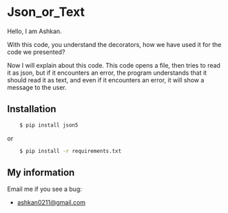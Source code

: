 # Json_or_Text
Hello, I am Ashkan.

With this code, you understand the decorators, how we have used it for the code we presented?

Now I will explain about this code.
This code opens a file, then tries to read it as json, but if it encounters an error, the program understands that it should read it as text, and even if it encounters an error, it will show a message to the user.

## Installation
```bash
    $ pip install json5
```
or
```bash
    $ pip install -r requirements.txt
```

## My information

Email me if you see a bug:

- ashkan0211@gmail.com
